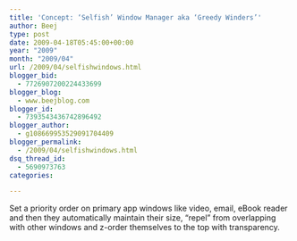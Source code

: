 ```yaml
---
title: 'Concept: ‘Selfish’ Window Manager aka ‘Greedy Winders’'
author: Beej
type: post
date: 2009-04-18T05:45:00+00:00
year: "2009"
month: "2009/04"
url: /2009/04/selfishwindows.html
blogger_bid:
  - 7726907200224433699
blogger_blog:
  - www.beejblog.com
blogger_id:
  - 7393543436742896492
blogger_author:
  - g108669953529091704409
blogger_permalink:
  - /2009/04/selfishwindows.html
dsq_thread_id:
  - 5690973763
categories:

---
```

Set a priority order on primary app windows like video, email, eBook reader and then they automatically maintain their size, “repel” from overlapping with other windows and z-order themselves to the top with transparency.